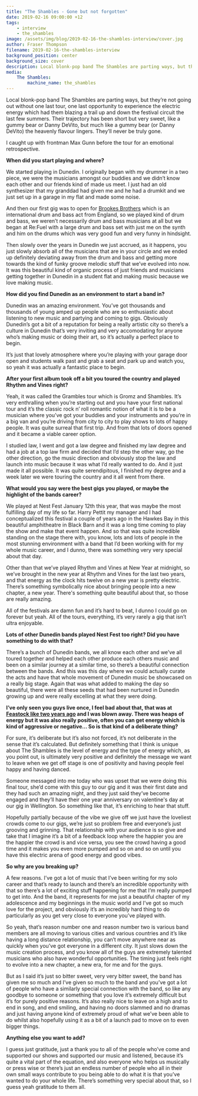 ```yaml
---
title: "The Shambles - Gone but not forgotten"
date: 2019-02-16 09:00:00 +12
tags:
    - interview
    - the_shambles
image: /assets/img/blog/2019-02-16-the-shambles-interview/cover.jpg
author: Fraser Thompson
filename: 2019-02-16-the-shambles-interview
background_position: center
background_size: cover
description: Local blonk-pop band The Shambles are parting ways, but they’re not going out without one last tour, one last opportunity to experience the electric energy which had them blazing a trail up and down the festival circuit the last few summers. Their trajectory has been short but very sweet, like a gummy bear or Danny DeVito, but much like a gummy bear (or Danny DeVito) the heavenly flavour lingers. They’ll never be truly gone.
media:
    The Shambles:
        machine_name: the_shambles
---
```


Local blonk-pop band The Shambles are parting ways, but they’re not going out without one last tour, one last opportunity to experience the electric energy which had them blazing a trail up and down the festival circuit the last few summers. Their trajectory has been short but very sweet, like a gummy bear or Danny DeVito, but much like a gummy bear (or Danny DeVito) the heavenly flavour lingers. They’ll never be truly gone.

I caught up with frontman Max Gunn before the tour for an emotional retrospective.

**When did you start playing and where?**

We started playing in Dunedin. I originally began with my drummer in a two piece, we were the musicians amongst our buddies and we didn’t know each other and our friends kind of made us meet. I just had an old synthesizer that my granddad had given me and he had a drumkit and we just set up in a garage in my flat and made some noise. 

And then our first gig was to open for [Brookes Brothers](https://soundcloud.com/brookesbrothers) which is an international drum and bass act from England, so we played kind of drum and bass, we weren’t necessarily drum and bass musicians at all but we began at Re:Fuel with a large drum and bass set with just me on the synth and him on the drums which was very good fun and very funny in hindsight. 

Then slowly over the years in Dunedin we just accrued, as it happens, you just slowly absorb all of the musicians that are in your circle and we ended up definitely deviating away from the drum and bass and getting more towards the kind of funky groove melodic stuff that we’ve evolved into now. It was this beautiful kind of organic process of just friends and musicians getting together in Dunedin in a student flat and making music because we love making music.

**How did you find Dunedin as an environment to start a band in?**

Dunedin was an amazing environment. You’ve got thousands and thousands of young amped up people who are so enthusiastic about listening to new music and partying and coming to gigs. Obviously Dunedin’s got a bit of a reputation for being a really artistic city so there’s a culture in Dunedin that’s very inviting and very accomodating for anyone who’s making music or doing their art, so it’s actually a perfect place to begin. 

It’s just that lovely atmosphere where you’re playing with your garage door open and students walk past and grab a seat and park up and watch you, so yeah it was actually a fantastic place to begin.

**After your first album took off a bit you toured the country and played Rhythm and Vines right?**

Yeah, it was called the Grambles tour which is Gromz and Shambles. It’s very enthralling when you’re starting out and you have your first national tour and it’s the classic rock n’ roll romantic notion of what it is to be a musician where you’ve got your buddies and your instruments and you’re in a big van and you’re driving from city to city to play shows to lots of happy people. It was quite surreal that first trip. And from that lots of doors opened and it became a viable career option. 

I studied law, I went and got a law degree and finished my law degree and had a job at a top law firm and decided that I’d step the other way, go the other direction, go the music direction and obviously stop the law and launch into music because it was what I’d really wanted to do. And it just made it all possible. It was quite serendipitous, I finished my degree and a week later we were touring the country and it all went from there.

**What would you say were the best gigs you played, or maybe the highlight of the bands career?**

We played at Nest Fest January 12th this year, that was maybe the most fulfilling day of my life so far. Harry Pettit my manager and I had conceptualized this festival a couple of years ago in the Hawkes Bay in this beautiful amphitheatre in Black Barn and it was a long time coming to play the show and make that event happen. And so that was quite incredible standing on the stage there with, you know, lots and lots of people in the most stunning environment with a band that I’d been working with for my whole music career, and I dunno, there was something very very special about that day. 

Other than that we’ve played Rhythm and Vines at New Year at midnight, so we’ve brought in the new year at Rhythm and Vines for the last two years, and that energy as the clock hits twelve on a new year is pretty electric. There’s something symbolically nice about bringing people into a new chapter, a new year. There's something quite beautiful about that, so those are really amazing. 

All of the festivals are damn fun and it’s hard to beat, I dunno I could go on forever but yeah. All of the tours, everything, it’s very rarely a gig that isn’t ultra enjoyable.

**Lots of other Dunedin bands played Nest Fest too right? Did you have something to do with that?**

There’s a bunch of Dunedin bands, we all know each other and we’ve all toured together and helped each other produce each others music and been on a similar journey at a similar time, so there’s a beautiful connection between the bands. And this was this day where we could actually curate the acts and have that whole movement of Dunedin music be showcased on a really big stage. Again that was what added to making the day so beautiful, there were all these seeds that had been nurtured in Dunedin growing up and were really excelling at what they were doing.

**I’ve only seen you guys live once, I feel bad about that, that was at [Feastock like two years ago](http://dunedinsound.com/gigs/feastock-2017/#the_shambles) and I was blown away. There was heaps of energy but it was also really positive, often you can get energy which is kind of aggressive or negative… So is that kind of a deliberate thing?**

For sure, it’s deliberate but it’s also not forced, it’s not deliberate in the sense that it’s calculated. But definitely something that I think is unique about The Shambles is the level of energy and the type of energy which, as you point out, is ultimately very positive and definitely the message we want to leave when we get off stage is one of positivity and having people feel happy and having danced. 

Someone messaged into me today who was upset that we were doing this final tour, she’d come with this guy to our gig and it was their first date and they had such an amazing night, and they just said they’ve become engaged and they’ll have their one year anniversary on valentine's day at our gig in Wellington. So something like that, it’s enriching to hear that stuff. 

Hopefully partially because of the vibe we give off we just have the loveliest crowds come to our gigs, we’re just so problem free and everyone’s just grooving and grinning. That relationship with your audience is so give and take that I imagine it’s a bit of a feedback loop where the happier you are the happier the crowd is and vice versa, you see the crowd having a good time and it makes you even more pumped and so on and so on until you have this electric arena of good energy and good vibes.

**So why are you breaking up?**

A few reasons. I’ve got a lot of music that I’ve been writing for my solo career and that’s ready to launch and there’s an incredible opportunity with that so there’s a lot of exciting stuff happening for me that I’m really pumped to get into. And the band, it represents for me just a beautiful chapter of my adolescence and my beginnings in the music world and I’ve got so much love for the project, and obviously it’s an incredibly hard thing to do particularly as you get very close to everyone you’ve played with. 

So yeah, that’s reason number one and reason number two is various band members are all moving to various cities and various countries and it’s like having a long distance relationship, you can’t move anywhere near as quickly when you’ve got everyone in a different city. It just slows down the music creation process, and you know all of the guys are extremely talented musicians who also have wonderful opportunities. The timing just feels right to evolve into a new chapter, a new era, for me and for the guys. 

But as I said it’s just so bitter sweet, very very bitter sweet, the band has given me so much and I’ve given so much to the band and you’ve got a lot of people who have a similarly special connection with the band, so like any goodbye to someone or something that you love it’s extremely difficult but it’s for purely positive reasons. It’s also really nice to leave on a high and to end in song, and end smiling, and having no doors slammed and no dramas and just having anyone kind of extremely proud of what we’ve been able to do whilst also hopefully using it as a bit of a launch pad to move on to even bigger things.

**Anything else you want to add?**

I guess just gratitude, just a thank you to all of the people who’ve come and supported our shows and supported our music and listened, because it’s quite a vital part of the equation, and also everyone who helps us musically or press wise or there’s just an endless number of people who all in their own small ways contribute to you being able to do what it is that you’ve wanted to do your whole life. There’s something very special about that, so I guess yeah gratitude to them all.
